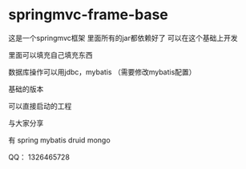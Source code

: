 # springmvc-frame-base

这是一个springmvc框架 里面所有的jar都依赖好了  可以在这个基础上开发  

里面可以填充自己填充东西

数据库操作可以用jdbc，mybatis （需要修改mybatis配置）

基础的版本  

可以直接启动的工程 

与大家分享

有 spring  mybatis druid mongo 


QQ： 1326465728







